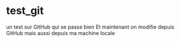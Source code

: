# test_git
un test sur GitHub qui se passe bien
Et maintenant on modifie depuis GitHub
mais aussi depuis ma machine locale
